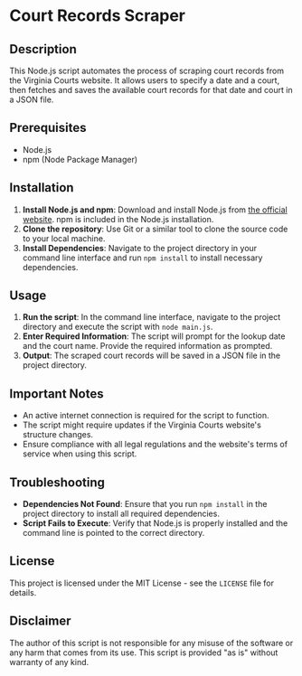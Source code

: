 
# Court Records Scraper

## Description
This Node.js script automates the process of scraping court records from the Virginia Courts website. It allows users to specify a date and a court, then fetches and saves the available court records for that date and court in a JSON file.

## Prerequisites
- Node.js
- npm (Node Package Manager)

## Installation
1. **Install Node.js and npm**: Download and install Node.js from [the official website](https://nodejs.org/). npm is included in the Node.js installation.
2. **Clone the repository**: Use Git or a similar tool to clone the source code to your local machine.
3. **Install Dependencies**: Navigate to the project directory in your command line interface and run `npm install` to install necessary dependencies.

## Usage
1. **Run the script**: In the command line interface, navigate to the project directory and execute the script with `node main.js`.
2. **Enter Required Information**: The script will prompt for the lookup date and the court name. Provide the required information as prompted.
3. **Output**: The scraped court records will be saved in a JSON file in the project directory.

## Important Notes
- An active internet connection is required for the script to function.
- The script might require updates if the Virginia Courts website's structure changes.
- Ensure compliance with all legal regulations and the website's terms of service when using this script.

## Troubleshooting
- **Dependencies Not Found**: Ensure that you run `npm install` in the project directory to install all required dependencies.
- **Script Fails to Execute**: Verify that Node.js is properly installed and the command line is pointed to the correct directory.

## License
This project is licensed under the MIT License - see the `LICENSE` file for details.

## Disclaimer
The author of this script is not responsible for any misuse of the software or any harm that comes from its use. This script is provided "as is" without warranty of any kind.

